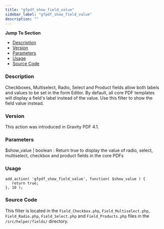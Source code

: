 ```yaml
---
title: "gfpdf_show_field_value"
sidebar_label: "gfpdf_show_field_value"
description: ""
---
```


**Jump To Section**

* [Description](#description)
* [Version](#version)
* [Parameters](#parameters)
* [Usage](#usage)
* [Source Code](#source-code)

### Description 

Checkboxes, Multiselect, Radio, Select and Product fields allow both labels and values to be set in the form Editor. By default, all core PDF templates will display a field's label instead of the value. Use this filter to show the field value instead.

### Version 

This action was introduced in Gravity PDF 4.1.

### Parameters 

$show_value | boolean
:    Return true to display the value of radio, select, multiselect, checkbox and product fields in the core PDFs

### Usage 

```.language-php
add_action( 'gfpdf_show_field_value', function( $show_value ) {
   return true;
}, 10 );
```

### Source Code 

This filter is located in the `Field_Checkbox.php`, `Field_Multiselect.php`, `Field_Radio.php`, `Field_Select.php` and `Field_Products.php` files in the `/src/helper/fields/` directory.
